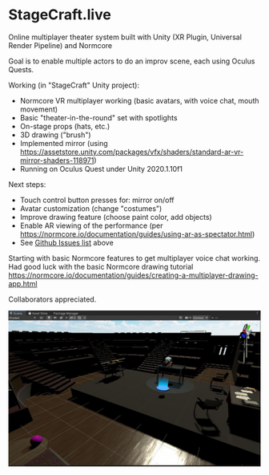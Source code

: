 # StageCraft.live
Online multiplayer theater system built with Unity (XR Plugin, Universal Render Pipeline) and Normcore

Goal is to enable multiple actors to do an improv scene, each using Oculus Quests.  

Working (in "StageCraft" Unity project):
* Normcore VR multiplayer working (basic avatars, with voice chat, mouth movement)
* Basic "theater-in-the-round" set with spotlights
* On-stage props (hats, etc.)
* 3D drawing ("brush")
* Implemented mirror (using https://assetstore.unity.com/packages/vfx/shaders/standard-ar-vr-mirror-shaders-118971)
* Running on Oculus Quest under Unity 2020.1.10f1

Next steps:
* Touch control button presses for: mirror on/off
* Avatar customization (change "costumes")
* Improve drawing feature (choose paint color, add objects)
* Enable AR viewing of the performance (per https://normcore.io/documentation/guides/using-ar-as-spectator.html)
* See [Github Issues list](https://github.com/tedbarnett/Acting/issues) above

Starting with basic Normcore features to get multiplayer voice chat working.  Had good luck with the basic Normcore drawing tutorial https://normcore.io/documentation/guides/creating-a-multiplayer-drawing-app.html

Collaborators appreciated.

![Alpha Screenshot](SketchUnityScreen.JPG)
